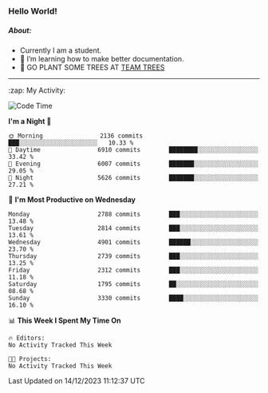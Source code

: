 ### Hello World!

##### About:
- Currently I am a student.
- 🌱 I’m learning how to make better documentation.
- 🌱 GO PLANT SOME TREES AT [TEAM TREES](https://teamtrees.org/)

---
  <summary>:zap: My Activity:</summary>
  
<!--START_SECTION:waka-->
![Code Time](http://img.shields.io/badge/Code%20Time-1%2C267%20hrs%2047%20mins-blue)

**I'm a Night 🦉** 

```text
🌞 Morning                2136 commits        ███░░░░░░░░░░░░░░░░░░░░░░   10.33 % 
🌆 Daytime                6910 commits        ████████░░░░░░░░░░░░░░░░░   33.42 % 
🌃 Evening                6007 commits        ███████░░░░░░░░░░░░░░░░░░   29.05 % 
🌙 Night                  5626 commits        ███████░░░░░░░░░░░░░░░░░░   27.21 % 
```
📅 **I'm Most Productive on Wednesday** 

```text
Monday                   2788 commits        ███░░░░░░░░░░░░░░░░░░░░░░   13.48 % 
Tuesday                  2814 commits        ███░░░░░░░░░░░░░░░░░░░░░░   13.61 % 
Wednesday                4901 commits        ██████░░░░░░░░░░░░░░░░░░░   23.70 % 
Thursday                 2739 commits        ███░░░░░░░░░░░░░░░░░░░░░░   13.25 % 
Friday                   2312 commits        ███░░░░░░░░░░░░░░░░░░░░░░   11.18 % 
Saturday                 1795 commits        ██░░░░░░░░░░░░░░░░░░░░░░░   08.68 % 
Sunday                   3330 commits        ████░░░░░░░░░░░░░░░░░░░░░   16.10 % 
```


📊 **This Week I Spent My Time On** 

```text
🔥 Editors: 
No Activity Tracked This Week

🐱‍💻 Projects: 
No Activity Tracked This Week
```


 Last Updated on 14/12/2023 11:12:37 UTC
<!--END_SECTION:waka-->
